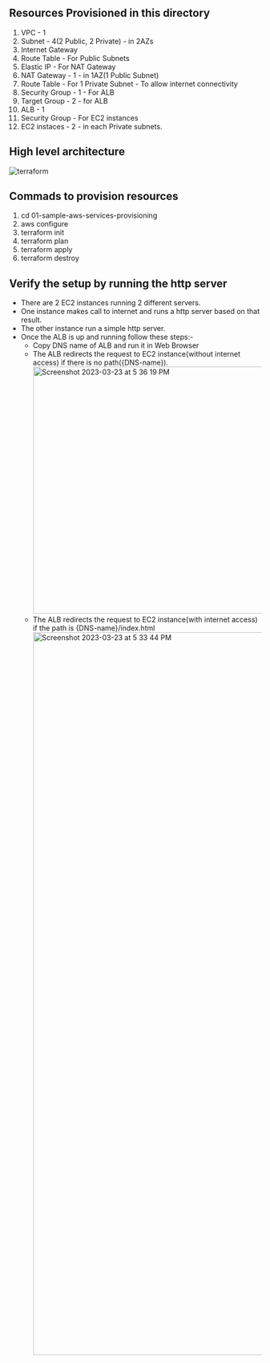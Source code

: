 ## Resources Provisioned in this directory
1. VPC - 1
2. Subnet - 4(2 Public, 2 Private) - in 2AZs
3. Internet Gateway
4. Route Table - For Public Subnets
5. Elastic IP - For NAT Gateway
6. NAT Gateway - 1 - in 1AZ(1 Public Subnet)
7. Route Table - For 1 Private Subnet - To allow internet connectivity
8. Security Group - 1 - For ALB
9. Target Group - 2 - for ALB
10. ALB - 1
11. Security Group - For EC2 instances
12. EC2 instaces - 2 - in each Private subnets.

## High level architecture
![terraform](https://user-images.githubusercontent.com/30311373/227195970-7dbed23a-3c19-406b-b4a3-68404c75de93.png)

## Commads to provision resources
1. cd 01-sample-aws-services-provisioning
2. aws configure
3. terraform init
4. terraform plan
5. terraform apply
6. terraform destroy

## Verify the setup by running the http server
- There are 2 EC2 instances running 2 different servers.
- One instance makes call to internet and runs a http server based on that result.
- The other instance run a simple http server.
- Once the ALB is up and running follow these steps:-
    - Copy DNS name of ALB and run it in Web Browser
    - The ALB redirects the request to EC2 instance(without internet access) if there is no path({DNS-name}).
      <img width="492" alt="Screenshot 2023-03-23 at 5 36 19 PM" src="https://user-images.githubusercontent.com/30311373/227198916-595d3997-0e09-4e93-8ea7-fa1186d58a80.png">
    - The ALB redirects the request to EC2 instance(with internet access) if the path is {DNS-name}/index.html
      <img width="1440" alt="Screenshot 2023-03-23 at 5 33 44 PM" src="https://user-images.githubusercontent.com/30311373/227198744-1f3ee5c4-1f94-40a8-9a71-7d3c41f384b4.png">
